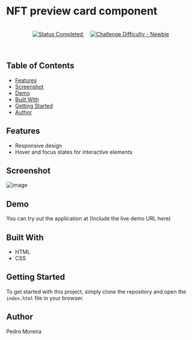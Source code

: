 # NFT preview card component

<div align="center">
  <br />
  <!-- Status -->
  <a href="#">
    <img src="https://img.shields.io/badge/Status-Completed-brightgreen?style=for-the-badge" alt="Status Completed">
  </a>&nbsp;&nbsp;&nbsp;

  <!-- Difficulty -->
  <a href="https://www.frontendmentor.io/challenges?difficulties=1"  target="_blank">
    <img src="https://img.shields.io/badge/Difficulty-Newbie-61BECD?style=for-the-badge&logo=frontendmentor" alt="Challenge Difficulty - Newbie">
  </a>

</div>
<br />
<br />


## Table of Contents
- [Features](#features)
- [Screenshot](#screenshot)
- [Demo](#demo)
- [Built With](#built-with)
- [Getting Started](#getting-started)
- [Author](#author)

## Features

- Responsive design
- Hover and focus states for interactive elements

## Screenshot

![image](https://user-images.githubusercontent.com/79330219/235728550-deb693aa-fcc9-4299-a536-1532978aa76f.png)

## Demo

You can try out the application at (Include the live demo URL here)

## Built With

- HTML
- CSS

## Getting Started

To get started with this project, simply clone the repository and open the `index.html` file in your browser.

## Author

Pedro Moreira


